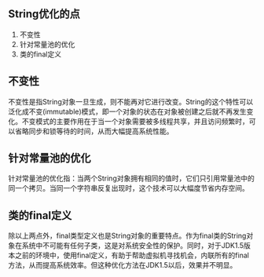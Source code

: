 ## String优化的点

1. 不变性
2. 针对常量池的优化
3. 类的final定义

## 不变性

不变性是指String对象一旦生成，则不能再对它进行改变。String的这个特性可以泛化成不变(immutable)模式，即一个对象的状态在对象被创建之后就不再发生变化。不变模式的主要作用在于当一个对象需要被多线程共享，并且访问频繁时，可以省略同步和锁等待的时间，从而大幅提高系统性能。

## 针对常量池的优化

针对常量池的优化指：当两个String对象拥有相同的值时，它们只引用常量池中的同一个拷贝。当同一个字符串反复出现时，这个技术可以大幅度节省内存空间。

## 类的final定义

除以上两点外，final类型定义也是String对象的重要特点。作为final类的String对象在系统中不可能有任何子类，这是对系统安全性的保护。同时，对于JDK1.5版本之前的环境中，使用final定义，有助于帮助虚拟机寻找机会，内联所有的final方法，从而提高系统效率。但这种优化方法在JDK1.5以后，效果并不明显。

